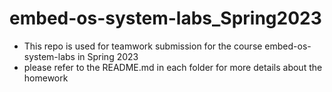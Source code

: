 # embed-os-system-labs_Spring2023

- This repo is used for teamwork submission for the course embed-os-system-labs in Spring 2023
- please refer to the README.md in each folder for more details about the homework
